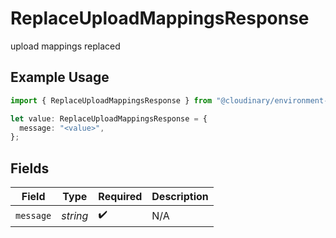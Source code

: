 # ReplaceUploadMappingsResponse

upload mappings replaced

## Example Usage

```typescript
import { ReplaceUploadMappingsResponse } from "@cloudinary/environment-config/models/operations";

let value: ReplaceUploadMappingsResponse = {
  message: "<value>",
};
```

## Fields

| Field              | Type               | Required           | Description        |
| ------------------ | ------------------ | ------------------ | ------------------ |
| `message`          | *string*           | :heavy_check_mark: | N/A                |
